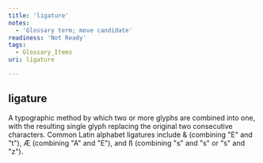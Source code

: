 ```yaml
---
title: 'ligature'
notes:
  - 'Glossary term; move candidate'
readiness: 'Not Ready'
tags:
  - Glossary_Items
uri: ligature

---
```

## ligature

A typographic method by which two or more glyphs are combined into one, with the resulting single glyph replacing the original two consecutive characters. Common Latin alphabet ligatures include & (combining "E" and "t"), Æ (combining "A" and "E"), and ß (combining "s" and "s" or "s" and "z").

